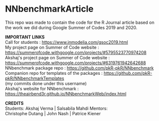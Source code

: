 # NNbenchmarkArticle

This repo was made to contain the code for the R Journal article 
based on the work we did during Google Summer of Codes 2019 and 2020.

**IMPORTANT LINKS**  
Call for students                                 : https://www.inmodelia.com/gsoc2019.html   
My project page on Summer of Code website         : https://summerofcode.withgoogle.com/projects/#5795523770974208  
Akshaj's project page on Summer of Code website   : https://summerofcode.withgoogle.com/projects/#6319761942642688  
NNbenchmark package repo                          : https://github.com/pkR-pkR/NNbenchmark  
Companion repo for templates of the packages      : https://github.com/pkR-pkR/NNbenchmarkTemplates  
(my commits done under this username)  
Akshaj's website for NNbenchmark                  : https://theairbend3r.github.io/NNbenchmarkWeb/index.html 

**CREDITS**  
Students: 
Akshaj Verma | 
Salsabila Mahdi
Mentors:   
Christophe Dutang |
John Nash |
Patrice Kiener 
